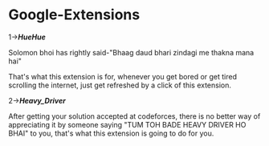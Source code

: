 # Google-Extensions

1->*****HueHue*****

Solomon bhoi has rightly said-"Bhaag daud bhari zindagi me thakna mana hai"

That's what this extension is for, whenever you get bored or get tired scrolling the internet, just get refreshed by a click of this extension.

2->*****Heavy_Driver*****

After getting your solution accepted at codeforces, there is no better way of appreciating it by someone saying "TUM TOH BADE HEAVY DRIVER HO BHAI" to you, that's what this extension is going to do for you.
